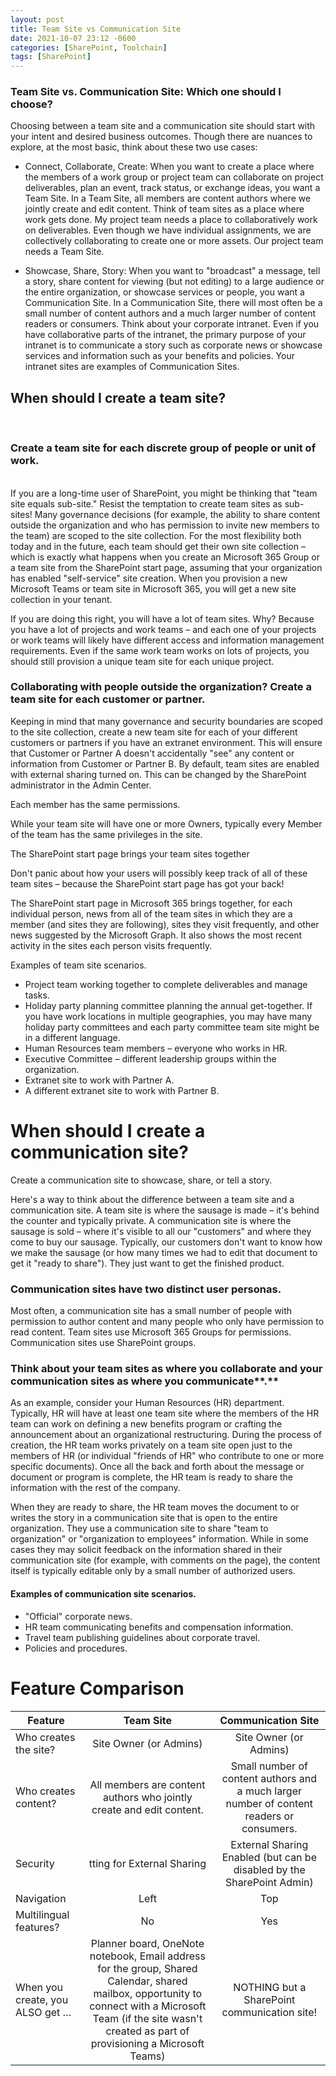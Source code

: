 ```yaml
---
layout: post
title: Team Site vs Communication Site
date: 2021-10-07 23:12 -0600
categories: [SharePoint, Toolchain]
tags: [SharePoint]
---
```

### Team Site vs. Communication Site: Which one should I choose?

Choosing between a team site and a communication site should start with your intent and desired business outcomes. Though there are nuances to explore, at the most basic, think about these two use cases:

- Connect, Collaborate, Create: When you want to create a place where the members of a work group or project team can collaborate on project deliverables, plan an event, track status, or exchange ideas, you want a Team Site. In a Team Site, all members are content authors where we jointly create and edit content. Think of team sites as a place where work gets done. My project team needs a place to collaboratively work on deliverables. Even though we have individual assignments, we are collectively collaborating to create one or more assets. Our project team needs a Team Site.  

- Showcase, Share, Story: When you want to "broadcast" a message, tell a story, share content for viewing (but not editing) to a large audience or the entire organization, or showcase services or people, you want a Communication Site. In a Communication Site, there will most often be a small number of content authors and a much larger number of content readers or consumers. Think about your corporate intranet. Even if you have collaborative parts of the intranet, the primary purpose of your intranet is to communicate a story such as corporate news or showcase services and information such as your benefits and policies. Your intranet sites are examples of Communication Sites.  

## When should I create a team site?  
<Br>

### Create a team site for each discrete group of people or unit of work.
<br>
If you are a long-time user of SharePoint, you might be thinking that "team site equals sub-site." Resist the temptation to create team sites as sub-sites! Many governance decisions (for example, the ability to share content outside the organization and who has permission to invite new members to the team) are scoped to the site collection. For the most flexibility both today and in the future, each team should get their own site collection – which is exactly what happens when you create an Microsoft 365 Group or a team site from the SharePoint start page, assuming that your organization has enabled "self-service" site creation. When you provision a new Microsoft Teams or team site in Microsoft 365, you will get a new site collection in your tenant.

If you are doing this right, you will have a lot of team sites. Why? Because you have a lot of projects and work teams – and each one of your projects or work teams will likely have different access and information management requirements. Even if the same work team works on lots of projects, you should still provision a unique team site for each unique project.

### Collaborating with people outside the organization? Create a team site for each customer or partner.

Keeping in mind that many governance and security boundaries are scoped to the site collection, create a new team site for each of your different customers or partners if you have an extranet environment. This will ensure that Customer or Partner A doesn't accidentally "see" any content or information from Customer or Partner B. By default, team sites are enabled with external sharing turned on. This can be changed by the SharePoint administrator in the Admin Center.

Each member has the same permissions.

While your team site will have one or more Owners, typically every Member of the team has the same privileges in the site.

The SharePoint start page brings your team sites together

Don't panic about how your users will possibly keep track of all of these team sites – because the SharePoint start page has got your back!

The SharePoint start page in Microsoft 365 brings together, for each individual person, news from all of the team sites in which they are a member (and sites they are following), sites they visit frequently, and other news suggested by the Microsoft Graph. It also shows the most recent activity in the sites each person visits frequently.

Examples of team site scenarios.

- Project team working together to complete deliverables and manage tasks.
- Holiday party planning committee planning the annual get-together. If you have work locations in multiple geographies, you may have many holiday party committees and each party committee team site might be in a different language.  
- Human Resources team members – everyone who works in HR.  
- Executive Committee – different leadership groups within the organization.  
- Extranet site to work with Partner A.  
- A different extranet site to work with Partner B.

# When should I create a communication site?
Create a communication site to showcase, share, or tell a story.

Here's a way to think about the difference between a team site and a communication site. A team site is where the sausage is made – it's behind the counter and typically private. A communication site is where the sausage is sold – where it's visible to all our "customers" and where they come to buy our sausage. Typically, our customers don't want to know how we make the sausage (or how many times we had to edit that document to get it "ready to share"). They just want to get the finished product.

### Communication sites have two distinct user personas.

Most often, a communication site has a small number of people with permission to author content and many people who only have permission to read content. Team sites use Microsoft 365 Groups for permissions. Communication sites use SharePoint groups.

### Think about your team sites as where you collaborate and your communication sites as where you communicate**.**

As an example, consider your Human Resources (HR) department. Typically, HR will have at least one team site where the members of the HR team can work on defining a new benefits program or crafting the announcement about an organizational restructuring. During the process of creation, the HR team works privately on a team site open just to the members of HR (or individual "friends of HR" who contribute to one or more specific documents). Once all the back and forth about the message or document or program is complete, the HR team is ready to share the information with the rest of the company.

When they are ready to share, the HR team moves the document to or writes the story in a communication site that is open to the entire organization. They use a communication site to share "team to organization" or "organization to employees" information. While in some cases they may solicit feedback on the information shared in their communication site (for example, with comments on the page), the content itself is typically editable only by a small number of authorized users.

#### Examples of communication site scenarios.

- "Official" corporate news.
- HR team communicating benefits and compensation information.
- Travel team publishing guidelines about corporate travel.
- Policies and procedures.

# Feature Comparison

 Feature | Team Site | Communication Site
| --- | :---: | :---: |
|Who creates the site? | Site Owner (or Admins) | Site Owner (or Admins)
Who creates content? |	All members are content authors who jointly create and edit content. | Small number of content authors and a much larger number of content readers or consumers.
Security	| tting for External Sharing | External Sharing Enabled (but can be disabled by the SharePoint Admin) | External Sharing Disabled | (but can be enabled by the SharePoint Admin)
Navigation	| Left	 | Top
Multilingual features? |	No |	Yes
When you create, you ALSO get … | 	Planner board, OneNote notebook, Email address for the group, Shared Calendar, shared mailbox, opportunity to connect with a Microsoft Team (if the site wasn't created as part of provisioning a Microsoft Teams) |	NOTHING but a SharePoint communication site!
